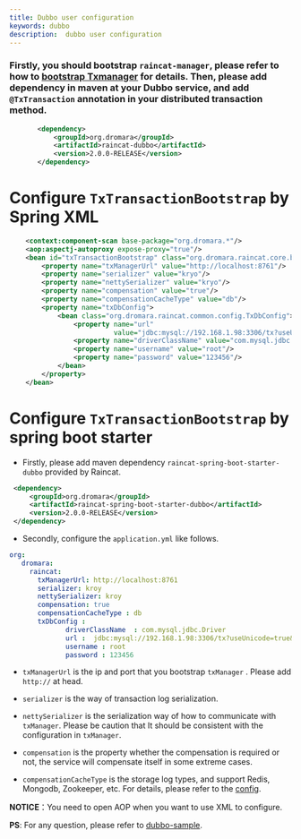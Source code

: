 ```yaml
---
title: Dubbo user configuration
keywords: dubbo
description:  dubbo user configuration
---
```


### Firstly, you should bootstrap `raincat-manager`, please refer to how to  [bootstrap Txmanager](start-manager.md) for details. Then, please add dependency in maven at your Dubbo service, and add `@TxTransaction` annotation in your distributed transaction method.

```xml
       <dependency>
           <groupId>org.dromara</groupId>
           <artifactId>raincat-dubbo</artifactId>
           <version>2.0.0-RELEASE</version>
       </dependency>
```

# Configure `TxTransactionBootstrap` by Spring XML
```xml
    <context:component-scan base-package="org.dromara.*"/>
    <aop:aspectj-autoproxy expose-proxy="true"/>
    <bean id="txTransactionBootstrap" class="org.dromara.raincat.core.bootstrap.TxTransactionBootstrap">
        <property name="txManagerUrl" value="http://localhost:8761"/>
        <property name="serializer" value="kryo"/>
        <property name="nettySerializer" value="kryo"/>
        <property name="compensation" value="true"/>
        <property name="compensationCacheType" value="db"/>
        <property name="txDbConfig">
            <bean class="org.dromara.raincat.common.config.TxDbConfig">
                <property name="url"
                          value="jdbc:mysql://192.168.1.98:3306/tx?useUnicode=true&amp;characterEncoding=utf8"/>
                <property name="driverClassName" value="com.mysql.jdbc.Driver"/>
                <property name="username" value="root"/>
                <property name="password" value="123456"/>
            </bean>
        </property>
    </bean>
```

# Configure `TxTransactionBootstrap` by spring boot starter

* Firstly, please add maven dependency `raincat-spring-boot-starter-dubbo` provided by Raincat.
```xml
 <dependency>
     <groupId>org.dromara</groupId>
     <artifactId>raincat-spring-boot-starter-dubbo</artifactId>
     <version>2.0.0-RELEASE</version>
 </dependency>
```

* Secondly, configure the `application.yml` like follows.

```yml
org:
   dromara:
     raincat:
       txManagerUrl: http://localhost:8761
       serializer: kroy
       nettySerializer: kroy
       compensation: true
       compensationCacheType : db
       txDbConfig :
              driverClassName  : com.mysql.jdbc.Driver
              url :  jdbc:mysql://192.168.1.98:3306/tx?useUnicode=true&amp;characterEncoding=utf8
              username : root
              password : 123456
```

* `txManagerUrl` is the ip and port that you bootstrap `txManager` . Please add `http://` at head.

* `serializer` is the way of transaction log serialization.

* `nettySerializer` is the serialization way of how to communicate with `txManager`. Please be caution that It should be consistent with the configuration in `txManager`.

* `compensation` is the property whether the compensation is required or not, the service will compensate itself in some extreme cases.

* `compensationCacheType` is the storage log types, and support Redis, Mongodb, Zookeeper, etc. For details, please refer to the [config](config.md).

**NOTICE**：You need to open AOP when you want to use XML to configure.

**PS**: For any question, please refer to [dubbo-sample](https://github.com/yu199195/Raincat/tree/master/raincat-sample/raincat-dubbo-sample).



